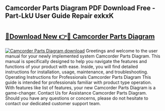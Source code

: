 ## Camcorder Parts Diagram PDF Download Free - Part-LkU User Guide Repair exkxK

# <h2><a href="http://dflsamg.blite.top/?on=Camcorder+Parts+Diagram">🔗Download New 👉🔴 Camcorder Parts Diagram</a></h2>

[![Camcorder Parts Diagram download](https://i.imgur.com/lujVjoI.png)](http://dflsamg.blite.top/?on=Camcorder+Parts+Diagram)
Greetings and welcome to the user manual for your newly implemented system Camcorder Parts Diagram. This manual is specifically designed to help you navigate the features and functions of your product with ease. Inside, you will find detailed instructions for installation, usage, maintenance, and troubleshooting. Operating Instructions for Professionals Camcorder Parts Diagram This guide is intended for professionals familiar with product type operation. With features like list of features, your new Camcorder Parts Diagram is a game-changer. Contact Us for Assistance Camcorder Parts Diagram. Should you have any questions or concerns, please do not hesitate to contact our dedicated customer support team.
